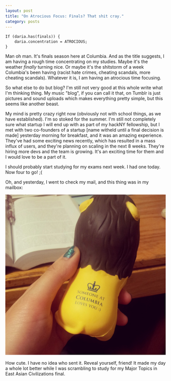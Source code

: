 ```yaml
---
layout: post
title: "On Atrocious Focus: Finals? That shit cray."
category: posts
---
```


	If (daria.has(finals)) { 
		daria.concentration = ATROCIOUS; 
	}

Man oh man. It's finals season here at Columbia. And as the title suggests, I am having a rough time concentrating on my studies. Maybe it's the weather *finally* turning nice. Or maybe it's the shitstorm of a week Columbia's been having (racist hate crimes, cheating scandals, more cheating scandals). Whatever it is, I am having an atrocious time focusing.

So what else to do but blog? I'm still not very good at this whole write what I'm thinking thing. My music "blog", if you can call it that, on Tumblr is just pictures and sound uploads which makes everything pretty simple, but this seems like another beast.

My mind is pretty crazy right now (obviously not with school things, as we have established). I'm so stoked for the summer. I'm still not completely sure what startup I will end up with as part of my hackNY fellowship, but I met with two co-founders of a startup [name witheld until a final decision is made] yesterday morning for breakfast, and it was an amazing experience. They've had some exciting news recently, which has resulted in a mass influx of users, and they're planning on scaling in the next 8 weeks. They're hiring more devs and the team is growing. It's an exciting time for them and I would love to be a part of it.

I should probably start studying for my exams next week. I had one today. Now four to go! ;(

Oh, and yesterday, I went to check my mail, and this thing was in my mailbox:

![Roaree](/images/stressroaree.jpg)

How cute. I have no idea who sent it. Reveal yourself, friend! 
It made my day a whole lot better while I was scrambling to study for my Major Topics in East Asian Civilizations final.